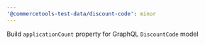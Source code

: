 ```yaml
---
'@commercetools-test-data/discount-code': minor
---
```


Build `applicationCount` property for GraphQL `DiscountCode` model
